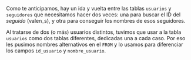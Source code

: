 Como te anticipamos, hay un ida y vuelta entre las tablas `usuarios` y `seguidores` que necesitamos hacer dos veces: una para buscar el ID del _seguido_ (valen_s), y otra para conseguir los nombres de esos seguidores. 

Al tratarse de dos (o más) usuarios distintos, tuvimos que usar a la tabla `usuarios` como dos tablas diferentes, dedicadas una a cada caso. Por eso les pusimos nombres alternativos en el `FROM` y lo usamos para diferenciar los campos `id_usuario` y `nombre_usuario`.

<div
  class='mu-erd'
  data-entities='{
    "stalkers": {
      "id_usuario": {
        "type": "Integer",
        "pk": true
      },
      "nombre_usuario": {
        "type": "Text"
      },
      "foto_perfil_url": {
        "type": "Text"
      }
    },
    "seguidores": {
      "id_seguidor": {
        "type": "Integer",
        "pk": true,
        "fk": {
          "to": { "entity": "stalkers", "column": "id_usuario" },
          "type": "many_to_one"
        }
      },
      "id_seguido": {
        "type": "Integer",
        "pk": true,
        "fk": {
          "to": { "entity": "seguidos", "column": "id_usuario" },
          "type": "many_to_one"
        }
      }
    },
    "seguidos": {
      "id_usuario": {
        "type": "Integer",
        "pk": true
      },
      "nombre_usuario": {
        "type": "Text"
      },
      "foto_perfil_url": {
        "type": "Text"
      }
    }
  }'>
</div>